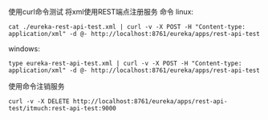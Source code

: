 
使用curl命令测试
将xml使用REST端点注册服务
命令
linux:
```
cat ./eureka-rest-api-test.xml | curl -v -X POST -H "Content-type: application/xml" -d @- http://localhost:8761/eureka/apps/rest-api-test
```
windows:

```
type eureka-rest-api-test.xml | curl -v -X POST -H "Content-type: application/xml" -d @- http://localhost:8761/eureka/apps/rest-api-test
```

使用命令注销服务

```
curl -v -X DELETE http://localhost:8761/eureka/apps/rest-api-test/itmuch:rest-api-test:9000
```
